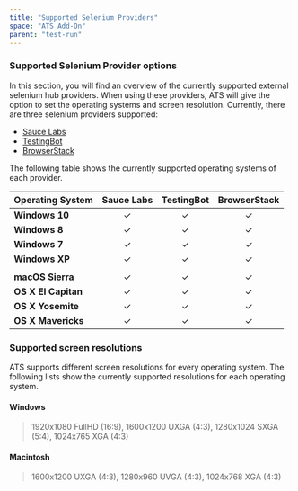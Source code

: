 ```yaml
---
title: "Supported Selenium Providers"
space: "ATS Add-On" 
parent: "test-run"
---
```

### Supported Selenium Provider options
In this section, you will find an overview of the currently supported external selenium hub providers. When using these providers, ATS will give the option to set the operating systems and screen resolution. 
Currently, there are three selenium providers supported:
* [Sauce Labs](http://www.saucelabs.com/)
* [TestingBot](http://www.testingbot.com/)
* [BrowserStack](http://www.browserstack.com/)

The following table shows the currently supported operating systems of each provider.

Operating System | Sauce Labs | TestingBot | BrowserStack
---------------- | :--------: | :--------: | :------------:
**Windows 10** | &#10003; | &#10003; | &#10003;
**Windows 8** | &#10003; | &#10003; | &#10003;
**Windows 7** | &#10003; | &#10003; | &#10003;
**Windows XP** | &#10003; | &#10003; | &#10003;
|||
**macOS Sierra**  | &#10003; | &#10003; | &#10003;
**OS X El Capitan** | &#10003; | &#10003; | &#10003;
**OS X Yosemite** | &#10003; | &#10003; | &#10003;
**OS X Mavericks** | &#10003; | &#10003; | &#10003;


### Supported screen resolutions
ATS supports different screen resolutions for every operating system. The following lists show the currently supported resolutions for each operating system. 

#### Windows
> 1920x1080 FullHD (16:9), 1600x1200 UXGA (4:3), 1280x1024 SXGA (5:4), 1024x765 XGA (4:3)

#### Macintosh
> 1600x1200 UXGA (4:3), 1280x960 UVGA (4:3), 1024x768 XGA (4:3)

